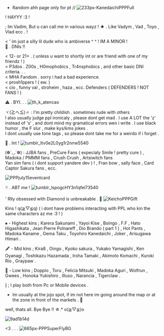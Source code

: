 - Random ahh page only for pt //
![233px-KanedaichiPPPFull](https://github.com/VadymxArsioxska/VadymxArsioxska/assets/149905550/8ed448c7-e990-4e67-9a90-d58ed72a2e35)

! HAYYY :3 !

; Im Vadim, But u can call me in various wayz !
 ★ . Like Vadym , Vad , Toyo , Vlad ecc . !

<  ' im just a silly lil dude who is ambiverse ^ ^
     ! IM A MINOR !                                                   
🚫 . DNIs !!

< 12- or 21+ . ( unless u want to shortly int or are friend with one of my friendz ! )                                      
< P3dos . Z00s , H0mophobics , Tr4nsphobics , and other basic DNI criteria. . .                                                                                                                       
< MHA Fandom . sorry i had a bad experience.                                                                   
< prosh1ppers ! ( ew. )                                            
< cio , funny val , stroheim , haza , ecc. Defenders  ( DEFENDERS ! NOT FANS ! )                            

⚠️ . BYI. . . ![th_k_atencao](https://github.com/VadymxArsioxska/VadymxArsioxska/assets/149905550/e3c04a25-f9b4-484e-9bd0-2e74cada6cb2)


ヾ(≧へ≦)〃 : I'm pretty childish . sometimes rude with others                        
I also usually judge ppl ironicaly , please dont get mad . 
I use A LOT the 'z' instead of 's' , and dont mind my gramatical errors wen i write .
I use black humor , the F slur , make kys/kms jokes .                          
I dont usually use tone tags , so please dont take me for a weirdo if i forget .                 

🐍 . Int ! ![tumblr_ltv0e2L0yg1r2nnw5540](https://github.com/VadymxArsioxska/VadymxArsioxska/assets/149905550/68598b05-e6eb-4f7c-9a28-45743ab2bfae)


(❁´◡`❁) : JJBA fans , PreCure Fans ( expecialy Smile ! pretty cure ) , Madoka / PMMM fans , Crush Crush , Artsiwitch fans           
      Yan sim fans ( i dont support yandere dev ) ! , Fran bow , sally face ,  Card Captor Sakura fans , ecc.
      
![PPPjuly15eventcard](https://github.com/VadymxArsioxska/VadymxArsioxska/assets/149905550/a170418e-ad01-474d-bfbe-4ce19a7f88da)

🃏 . ABT me ! ![tumblr_lspogcHY3n1qfel73540](https://github.com/VadymxArsioxska/VadymxArsioxska/assets/149905550/b3ed6acb-a425-4ca3-ba05-6a07430cf8be)


' Rlly obsessed with Diamond is unbreakable . 💎
![KeichoPPPGift](https://github.com/VadymxArsioxska/VadymxArsioxska/assets/149905550/9ac3a2e4-35c3-476d-9fa6-b962a262680c)

Kins ! q(≧▽≦q) ( i dont have problems interacting with PPL who kin the same characters az me :3 ! )

♠️ - Highest kins ; Karera Sakunami , Yayoi Kise , Boingo , F.F , Hato Higashikata , Jean Pierre Polnareff , Dio Brando ( part 1 ) , Hot Pants , Madoka Kaname , Gema Taku , Toyohiro Kanedaichi , Joker , Arisugawa Himari .  

🖋️ - Mid kins ; Kira8 , Oingo , Kyoko sakura , Yukako Yamagishi , Ken Oyanagi , Toshikazu Hazamada , Iroha Tamaki , Akimoto Komachi , Kuroki Rio , Graypaw .            

🐸 - Low kins ; Doppio , Toru , Felicia Mitsuki , Madoka Aguri , Wolfrun , Gwees , Honoka Yukishiro , Illuso , Narancia , Tigerclaw .


⁆ ; I play both from Pc or Mobile devices .

- Im usually at the jojo spot, if im not here im going around the map or at the zone in front of the markets . 🫨

well, thats all. Bye Bye !! ☆.* o(≧▽≦)o

![9ad1b14d](https://github.com/VadymxArsioxska/VadymxArsioxska/assets/149905550/3e0690d9-22ef-42e5-93ac-f41261f83f1d)

<3 . . . ![665px-PPPSuperFlyBG](https://github.com/VadymxArsioxska/VadymxArsioxska/assets/149905550/bbbf624f-69a1-4363-baef-1698cbc45cdc)


